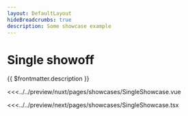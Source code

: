 ```yaml
---
layout: DefaultLayout
hideBreadcrumbs: true
description: Some showcase example
---
```

# Single showoff

{{ $frontmatter.description }}

<Showcase showcase-name="SingleShowcase">

<!-- vue -->
<<<../../preview/nuxt/pages/showcases/SingleShowcase.vue
<!-- end vue -->
<!-- react -->
<<<../../preview/next/pages/showcases/SingleShowcase.tsx
<!-- end react -->

</Showcase>
